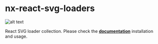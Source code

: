 # nx-react-svg-loaders

![alt text](https://github.com/ngeenx/nx-svg-loaders/blob/main/docs/static/img/nx-svg-loaders-preview.gif?raw=true)

React SVG loader collection. Please check the **[documentation](https://ngeenx.github.io/nx-svg-loaders/docs/category/react)** installation and usage.
